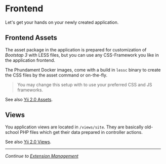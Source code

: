 Frontend
========

Let's get your hands on your newly created application.

Frontend Assets
---------------

The asset package in the application is prepared for customization of *Bootstap 3* with LESS files, but you can use
any CSS-Framework you like in the application frontend.

The Phundament Docker images, come with a build in `lessc` binary to create the CSS files by the asset command or on-the-fly.

> You may change this setup with to use your preferred CSS and JS frameworks.

See also [Yii 2.0 Assets](http://www.yiiframework.com/doc-2.0/guide-structure-assets.html).

Views
-----

You application views are located in `/views/site`. They are basically old-school PHP files which get their data
prepared in controller actions.

See also [Yii 2.0 Views](http://www.yiiframework.com/doc-2.0/guide-structure-views.html).

---

*Continue to [Extension Management](31-extension-management.md)*